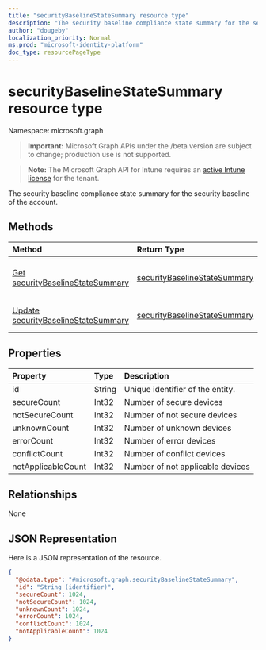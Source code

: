 ```yaml
---
title: "securityBaselineStateSummary resource type"
description: "The security baseline compliance state summary for the security baseline of the account."
author: "dougeby"
localization_priority: Normal
ms.prod: "microsoft-identity-platform"
doc_type: resourcePageType
---
```


# securityBaselineStateSummary resource type

Namespace: microsoft.graph

> **Important:** Microsoft Graph APIs under the /beta version are subject to change; production use is not supported.

> **Note:** The Microsoft Graph API for Intune requires an [active Intune license](https://go.microsoft.com/fwlink/?linkid=839381) for the tenant.

The security baseline compliance state summary for the security baseline of the account.

## Methods
|Method|Return Type|Description|
|:---|:---|:---|
|[Get securityBaselineStateSummary](../api/intune-deviceintent-securitybaselinestatesummary-get.md)|[securityBaselineStateSummary](../resources/intune-deviceintent-securitybaselinestatesummary.md)|Read properties and relationships of the [securityBaselineStateSummary](../resources/intune-deviceintent-securitybaselinestatesummary.md) object.|
|[Update securityBaselineStateSummary](../api/intune-deviceintent-securitybaselinestatesummary-update.md)|[securityBaselineStateSummary](../resources/intune-deviceintent-securitybaselinestatesummary.md)|Update the properties of a [securityBaselineStateSummary](../resources/intune-deviceintent-securitybaselinestatesummary.md) object.|

## Properties
|Property|Type|Description|
|:---|:---|:---|
|id|String|Unique identifier of the entity.|
|secureCount|Int32|Number of secure devices|
|notSecureCount|Int32|Number of not secure devices|
|unknownCount|Int32|Number of unknown devices|
|errorCount|Int32|Number of error devices|
|conflictCount|Int32|Number of conflict devices|
|notApplicableCount|Int32|Number of not applicable devices|

## Relationships
None

## JSON Representation
Here is a JSON representation of the resource.
<!-- {
  "blockType": "resource",
  "keyProperty": "id",
  "@odata.type": "microsoft.graph.securityBaselineStateSummary"
}
-->
``` json
{
  "@odata.type": "#microsoft.graph.securityBaselineStateSummary",
  "id": "String (identifier)",
  "secureCount": 1024,
  "notSecureCount": 1024,
  "unknownCount": 1024,
  "errorCount": 1024,
  "conflictCount": 1024,
  "notApplicableCount": 1024
}
```





